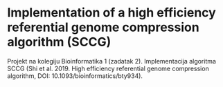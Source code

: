 # Implementation of a high efficiency referential genome compression algorithm (SCCG)

Projekt na kolegiju Bioinformatika 1 (zadatak 2). Implementacija algoritma SCCG (Shi et al. 2019. High efficiency referential genome compression algorithm, DOI: 10.1093/bioinformatics/bty934).

